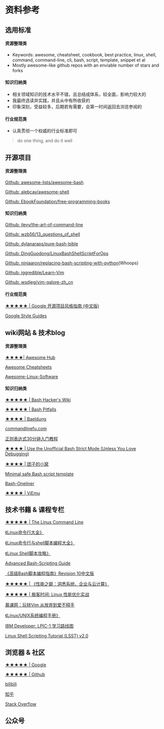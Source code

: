 # 资料参考

## 选用标准

#### 资源整理类
- Keywords: awesome, cheatsheet, cookbook, best practice, linux, shell, command, command-line, cli, bash, script, template, snippet et al
- Mostly awesome-like github repos with an enviable number of stars and forks

#### 知识归纳类
- 相关领域知识的技术水平不错，且总结成体系，较全面，影响力较大的
- 我最终选读并实践，并且从中有所收获的
- 印象深刻，受益较多，后期若有需要，会第一时间返回去浏览参阅的

#### 行业规范类
- 认真贯彻一个权威的行业标准即可 
> do one thing, and do it well

## 开源项目

#### 资源整理类

[Github: awesome-lists/awesome-bash](https://github.com/awesome-lists/awesome-bash)

[Github: alebcay/awesome-shell](https://github.com/alebcay/awesome-shell)

[Github: EbookFoundation/free-programming-books](https://github.com/EbookFoundation/free-programming-books)

#### 知识归纳类

[Github: jlevy/the-art-of-command-line](https://github.com/jlevy/the-art-of-command-line)

[Github: wzb56/13_questions_of_shell](https://github.com/wzb56/13_questions_of_shell)

[Github: dylanaraps/pure-bash-bible](https://github.com/dylanaraps/pure-bash-bible)

[Github: DingGuodong/LinuxBashShellScriptForOps](https://github.com/DingGuodong/LinuxBashShellScriptForOps)

[Github: ninjaaron/replacing-bash-scripting-with-python](https://github.com/ninjaaron/replacing-bash-scripting-with-python)(Whoops)

[Github: iggredible/Learn-Vim](https://github.com/iggredible/Learn-Vim)

[Github: wsdjeg/vim-galore-zh_cn](https://github.com/wsdjeg/vim-galore-zh_cn)


#### 行业规范类

[★★★★★ | Google 开源项目风格指南 (中文版)](https://zh-google-styleguide.readthedocs.io/en/latest/contents/#)

[Google Style Guides](https://google.github.io/styleguide/)

## wiki网站 & 技术blog

#### 资源整理类

[★★★★| Awesome Hub](https://www.awesome-hub.com)

[Awesome Cheatsheets](https://lecoupa.github.io/awesome-cheatsheets/)

[Awesome-Linux-Software](https://luong-komorebi.github.io/Awesome-Linux-Software/)


#### 知识归纳类

[★★★★★ | Bash Hacker's Wiki](https://wiki.bash-hackers.org/)

[★★★★★ | Bash Pitfalls](http://mywiki.wooledge.org/BashPitfalls)

[★★★★ | Baeldung](https://www.baeldung.com/linux/)

[commandlinefu.com](https://www.commandlinefu.com/commands/browse)

[正则表达式30分钟入门教程](https://www.jb51.net/tools/zhengze.html)

[★★★★ | Use the Unofficial Bash Strict Mode (Unless You Love Debugging)](http://redsymbol.net/articles/unofficial-bash-strict-mode/)

[★★★★ | 团子的小窝](https://kodango.com/article-series)

[Minimal safe Bash script template](https://betterdev.blog/minimal-safe-bash-script-template/)

[Bash-Oneliner](https://onceupon.github.io/Bash-Oneliner/)

[★★★★ | ViEmu](http://www.viemu.com/)


<!-- [Unix-Shell.ZEEF.com](https://unix-shell.zeef.com/caleb.xu) -->

<!-- [The Bash Hackers Wiki](https://wiki.bash-hackers.org/) -->

## 技术书籍 & 课程专栏


[★★★★★ | The Linux Command Line](http://linuxcommand.org/tlcl.php)

[《Linux命令行大全》](https://book.douban.com/subject/22226727/)

[《Linux命令行与shell脚本编程大全》](https://book.douban.com/subject/11589828/)

[《Linux Shell脚本攻略》](https://book.douban.com/subject/6889456/)

[Advanced Bash-Scripting Guide](https://tldp.org/LDP/abs/html/)

[《高级Bash脚本编程指南》Revision 10中文版](https://linuxstory.gitbook.io/advanced-bash-scripting-guide-in-chinese/)

[★★★★★ | 《性能之巅：洞悉系统、企业与云计算》](https://book.douban.com/subject/26586598/)

[★★★★★ | 极客时间: Linux 性能优化实战](https://time.geekbang.org/column/intro/140)

[慕课网：玩转Vim 从放弃到爱不释手](https://www.imooc.com/learn/1129)

[《Linux/UNIX系统编程手册》](https://book.douban.com/subject/25809330/)

[IBM Developer: LPIC-1 学习路线图](https://developer.ibm.com/zh/technologies/linux/tutorials/l-lpic1-map/)

[Linux Shell Scripting Tutorial (LSST) v2.0](https://bash.cyberciti.biz/guide/Main_Page)


## 浏览器 & 社区

[★★★★★ | Google](www.google.com)

[★★★★★ | Github](https://github.com/)

[bilibili](https://www.bilibili.com/)

[知乎](https://www.zhihu.com/)

[Stack Overflow](https://stackoverflow.com/)

<!-- [China Unix](http://bbs.chinaunix.net/forum-24-1.html) -->

## 公众号


